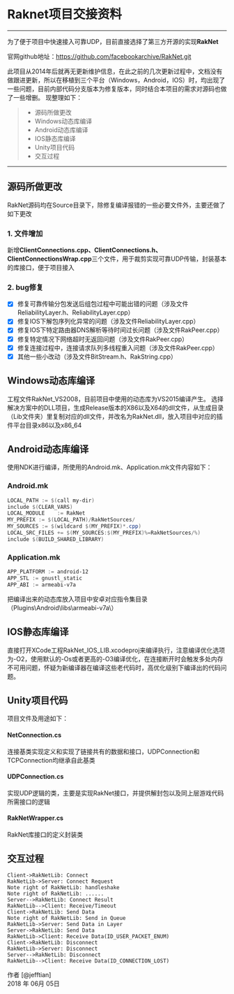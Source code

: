 # Raknet项目交接资料

------

为了便于项目中快速接入可靠UDP，目前直接选择了第三方开源的实现**RakNet**

官网github地址：https://github.com/facebookarchive/RakNet.git

此项目从2014年后就再无更新维护信息，在此之前的几次更新过程中，文档没有做跟进更新，所以在移植到三个平台（Windows，Android，IOS）时，均出现了一些问题，目前内部代码分支版本为修复版本，同时结合本项目的需求对源码也做了一些增删。 
现整理如下：

> * 源码所做更改
> * Windows动态库编译
> * Android动态库编译
> * IOS静态库编译
> * Unity项目代码
> * 交互过程

------

## 源码所做更改

RakNet源码均在Source目录下，除修复编译报错的一些必要文件外，主要还做了如下更改

### 1. 文件增加
新增**ClientConnections.cpp、ClientConnections.h、ClientConnectionsWrap.cpp**三个文件，用于裁剪实现可靠UDP传输，封装基本的库接口，便于项目接入

### 2. bug修复
- [x] 修复可靠传输分包发送后组包过程中可能出错的问题（涉及文件ReliabilityLayer.h、ReliabilityLayer.cpp）
- [x] 修复IOS下解包序列化异常的问题（涉及文件ReliabilityLayer.cpp）
- [x] 修复IOS下特定路由器DNS解析等待时间过长问题（涉及文件RakPeer.cpp）
- [x] 修复特定情况下网络超时无返回问题（涉及文件RakPeer.cpp）
- [x] 修复连接过程中，连接请求队列多线程重入问题（涉及文件RakPeer.cpp）
- [x] 其他一些小改动（涉及文件BitStream.h、RakString.cpp）

## Windows动态库编译
工程文件RakNet_VS2008，目前项目中使用的动态库为VS2015编译产生。
选择解决方案中的DLL项目，生成Release版本的X86以及X64的dll文件，从生成目录（Lib文件夹）里复制对应的dll文件，并改名为RakNet.dll，放入项目中对应的插件平台目录x86以及x86_64

## Android动态库编译
使用NDK进行编译，所使用的Android.mk、Application.mk文件内容如下：
### Android.mk
```powershell
LOCAL_PATH := $(call my-dir)
include $(CLEAR_VARS)
LOCAL_MODULE    := RakNet
MY_PREFIX := $(LOCAL_PATH)/RakNetSources/
MY_SOURCES := $(wildcard $(MY_PREFIX)*.cpp)
LOCAL_SRC_FILES += $(MY_SOURCES:$(MY_PREFIX)%=RakNetSources/%) 
include $(BUILD_SHARED_LIBRARY)
```
### Application.mk
```powershell
APP_PLATFORM := android-12
APP_STL := gnustl_static
APP_ABI := armeabi-v7a
```
把编译出来的动态库放入项目中安卓对应指令集目录（Plugins\Android\libs\armeabi-v7a\）

## IOS静态库编译
直接打开XCode工程RakNet_IOS_LIB.xcodeproj来编译执行，注意编译优化选项为-O2，使用默认的-Os或者更高的-O3编译优化，在连接断开时会触发多处内存不可用问题，怀疑为新编译器在编译这些老代码时，高优化级别下编译出的代码问题。

## Unity项目代码
项目文件及用途如下：
#### NetConnection.cs 
连接基类实现定义和实现了链接共有的数据和接口，UDPConnection和TCPConnection均继承自此基类
#### UDPConnection.cs 
实现UDP逻辑的类，主要是实现RakNet接口，并提供解封包以及同上层游戏代码所需接口的逻辑
#### RakNetWrapper.cs 
RakNet库接口的定义封装类

## 交互过程 

```seq
Client->RakNetLib: Connect
RakNetLib->Server: Connect Request
Note right of RakNetLib: handleshake
Note right of RakNetLib: ...... 
Server-->RakNetLib: Connect Result
RakNetLib-->Client: Receive/Timeout
Client->RakNetLib: Send Data
Note right of RakNetLib: Send in Queue
RakNetLib->Server: Send Data in Layer
Server->RakNetLib: Send Data
RakNetLib->Client: Receive Data(ID_USER_PACKET_ENUM)
Client->RakNetLib: Disconnect
RakNetLib->Server: Disconnect
Server-->RakNetLib: Disconnect
RakNetLib-->Client: Receive Data(ID_CONNECTION_LOST)
```

作者 [@jefftian]    
2018 年 06月 05日